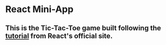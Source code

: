 # React Mini-App
## This is the Tic-Tac-Toe game built following the [tutorial](https://react.dev/learn/tutorial-tic-tac-toe) from React's official site.
